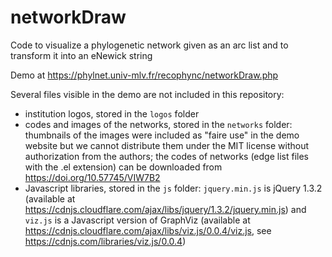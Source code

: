 # networkDraw
Code to visualize a phylogenetic network given as an arc list and to transform it into an eNewick string

Demo at https://phylnet.univ-mlv.fr/recophync/networkDraw.php

Several files visible in the demo are not included in this repository:
* institution logos, stored in the `logos` folder
* codes and images of the networks, stored in the `networks` folder: thumbnails of the images were included as "faire use" in the demo website but we cannot distribute them under the MIT license without authorization from the authors; the codes of networks (edge list files with the .el extension) can be downloaded from <a href="https://doi.org/10.57745/VIW7B2">https://doi.org/10.57745/VIW7B2</a>
* Javascript libraries, stored in the `js` folder: `jquery.min.js` is jQuery 1.3.2 (available at https://cdnjs.cloudflare.com/ajax/libs/jquery/1.3.2/jquery.min.js) and `viz.js` is a Javascript version of GraphViz (available at https://cdnjs.cloudflare.com/ajax/libs/viz.js/0.0.4/viz.js, see https://cdnjs.com/libraries/viz.js/0.0.4)

